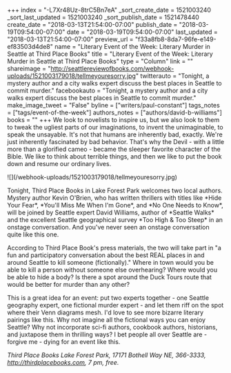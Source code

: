 +++
index = "-L7Xr48Uz-8trC5Bn7eA"
_sort_create_date = 1521003240
_sort_last_updated = 1521003240
_sort_publish_date = 1521478440
create_date = "2018-03-13T21:54:00-07:00"
publish_date = "2018-03-19T09:54:00-07:00"
date = "2018-03-19T09:54:00-07:00"
last_updated = "2018-03-13T21:54:00-07:00"
preview_url = "f33a8fb8-8da7-96fe-e149-ef83503d4de8"
name = "Literary Event of the Week: Literary Murder in Seattle at Third Place Books"
title = "Literary Event of the Week: Literary Murder in Seattle at Third Place Books"
type = "Column"
link = ""
shareimage = "http://seattlereviewofbooks.com/webhook-uploads/1521003179018/tellmeyouresorry.jpg"
twitterauto = "Tonight, a mystery author and a city walks expert discuss the best places in Seattle to commit murder."
facebookauto = "Tonight, a mystery author and a city walks expert discuss the best places in Seattle to commit murder."
make_image_tweet = "False"
byline = ["writers/paul-constant"]
tags_notes = ["tags/event-of-the-week"]
authors_notes = ["authors/david-b-williams"]
books = ""
+++
We look to novelists to inspire us, but we also look to them to tweak the ugliest parts of our imaginations, to invent the unimaginable, to speak the unsayable. It's not that humans are inherently bad, exactly. We're just inherently fascinated by bad behavior. That's why the Devil - with a little more than a glorified cameo - became the sleeper favorite character of the Bible. We like to think about terrible things, and then we like to put the book down and resume our ordinary lives.

<p class="image-left">![](/webhook-uploads/1521003179018/tellmeyouresorry.jpg)</p>
Tonight, Third Place Books in Lake Forest Park welcomes two local authors.  Mystery author Kevin O'Brien, who has written thrillers with titles like *Hide Your Fear*, *You'll Miss Me When I'm Gone*, and *No One Needs to Know*,  will be joined by Seattle expert David Williams, author of *Seattle Walks* and the excellent Seattle geographical survey *Too High & Too Steep* in an onstage conversation. And you've never seen an onstage conversation quite like this one.

According to Third Place Book's press materials, the two will take part in "a fun and participatory conversation about the best REAL places in and around Seattle to kill someone (fictionally)." Where in town would you be able to kill a person without someone else overhearing? Where would you be able to hide a body? Is there a spot around the Duck Tours route that would be better for murder than any other?

This is a great idea for an event: put two experts together - one Seattle geography expert, one fictional murder expert - and let them riff on the spot where their Venn diagrams mesh. I'd love to see more bizarre literary pairings like this. Why not imagine all the fictional ways you can enjoy Seattle? Why not incorporate sci-fi authors, cookbook authors, historians, and juxtapose them in thrilling ways? I bet people all over Seattle are - forgive me - dying for an event like this.

*Third Place Books Lake Forest Park, 17171 Bothell Way NE, 366-3333, http://thirdplacebooks.com, 7 pm, free.*
